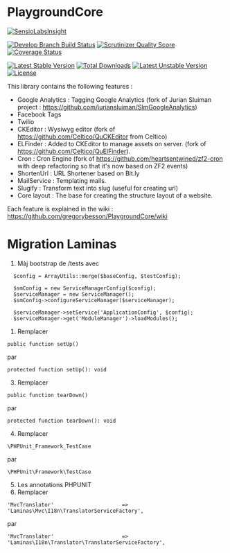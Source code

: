 PlaygroundCore
=========

[![SensioLabsInsight](https://insight.sensiolabs.com/projects/a27d7563-4f8d-4c79-bde4-df8148e14344/big.png)](https://insight.sensiolabs.com/projects/a27d7563-4f8d-4c79-bde4-df8148e14344)

[![Develop Branch Build Status](https://travis-ci.org/gregorybesson/PlaygroundCore.svg)](http://travis-ci.org/gregorybesson/PlaygroundCore)
[![Scrutinizer Quality Score](https://scrutinizer-ci.com/g/gregorybesson/PlaygroundCore/badges/quality-score.png?b=develop)](https://scrutinizer-ci.com/g/gregorybesson/PlaygroundCore/)
[![Coverage Status](https://coveralls.io/repos/gregorybesson/PlaygroundCore/badge.svg?branch=develop&service=github)](https://coveralls.io/github/gregorybesson/PlaygroundCore?branch=develop)

[![Latest Stable Version](https://poser.pugx.org/playground/core/v/stable)](https://packagist.org/packages/playground/core) [![Total Downloads](https://poser.pugx.org/playground/core/downloads)](https://packagist.org/packages/playground/core) [![Latest Unstable Version](https://poser.pugx.org/playground/core/v/unstable)](https://packagist.org/packages/playground/core) [![License](https://poser.pugx.org/playground/core/license)](https://packagist.org/packages/playground/core)


This library contains the following features :

- Google Analytics : Tagging Google Analytics (fork of Jurian Sluiman project : https://github.com/juriansluiman/SlmGoogleAnalytics)
- Facebook Tags
- Twilio
- CKEditor : Wysiwyg editor (fork of https://github.com/Celtico/QuCKEditor from Celtico)
- ELFinder : Added to CKEditor to manage assets on server. (fork of https://github.com/Celtico/QuElFinder).
- Cron : Cron Engine (fork of https://github.com/heartsentwined/zf2-cron with deep refactoring so that it's now based on ZF2 events)
- ShortenUrl : URL Shortener based on Bit.ly
- MailService : Templating mails.
- Slugify : Transform text into slug (useful for creating url)
- Core layout : The base for creating the structure layout of a website.

Each feature is explained in the wiki : https://github.com/gregorybesson/PlaygroundCore/wiki



# Migration Laminas
1. Màj bootstrap de /tests avec
```
  $config = ArrayUtils::merge($baseConfig, $testConfig);

  $smConfig = new ServiceManagerConfig($config);
  $serviceManager = new ServiceManager();
  $smConfig->configureServiceManager($serviceManager);

  $serviceManager->setService('ApplicationConfig', $config);
  $serviceManager->get('ModuleManager')->loadModules();
```

1. Remplacer
```
public function setUp()
```
par
```
protected function setUp(): void
```

3. Remplacer
```
public function tearDown()
```
par
```
protected function tearDown(): void
```

4. Remplacer
```
\PHPUnit_Framework_TestCase
```
par
```
\PHPUnit\Framework\TestCase
```

5. Les annotations PHPUNIT
6. Remplacer
```
'MvcTranslator'                      => 'Laminas\Mvc\I18n\TranslatorServiceFactory',
```
par
```
'MvcTranslator'                      => 'Laminas\I18n\Translator\TranslatorServiceFactory',
```
